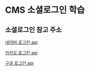 # CMS 소셜로그인 학습

## 소셜로그인 참고 주소

[네이버 로그인 api](https://developers.naver.com/docs/login/api/api.md)

[카카오 로그인 api](https://developers.kakao.com/docs/latest/ko/kakaologin/rest-api)

[구글 로그인 api](https://developers.google.com/identity/protocols/oauth2/web-server?hl=ko#httprest)
